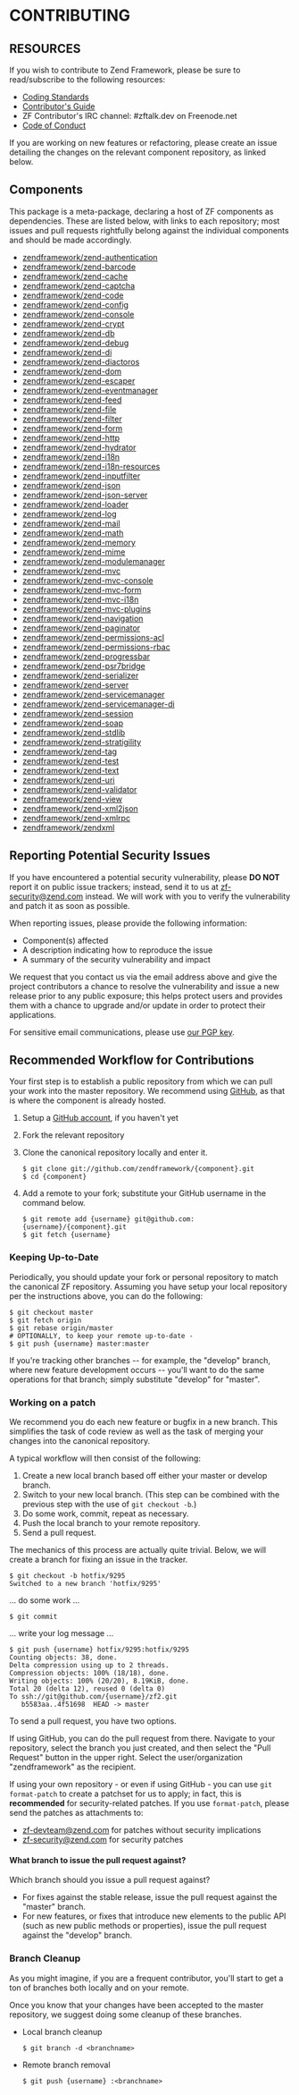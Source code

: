 # CONTRIBUTING

## RESOURCES

If you wish to contribute to Zend Framework, please be sure to
read/subscribe to the following resources:

 - [Coding Standards](https://github.com/zendframework/zendframework/wiki/Coding-Standards)
 - [Contributor's Guide](http://framework.zend.com/participate/contributor-guide)
 - ZF Contributor's IRC channel: #zftalk.dev on Freenode.net
 - [Code of Conduct](http://github.com/zendframework/zendframework/blob/master/CONDUCT.md)

If you are working on new features or refactoring, please create an issue
detailing the changes on the relevant component repository, as linked below.

## Components

This package is a meta-package, declaring a host of ZF components as
dependencies. These are listed below, with links to each repository; most issues
and pull requests rightfully belong against the individual components and should
be made accordingly.

- [zendframework/zend-authentication](https://github.com/zendframework/zendframework/zend-authentication)
- [zendframework/zend-barcode](https://github.com/zendframework/zendframework/zend-barcode)
- [zendframework/zend-cache](https://github.com/zendframework/zendframework/zend-cache)
- [zendframework/zend-captcha](https://github.com/zendframework/zendframework/zend-captcha)
- [zendframework/zend-code](https://github.com/zendframework/zendframework/zend-code)
- [zendframework/zend-config](https://github.com/zendframework/zendframework/zend-config)
- [zendframework/zend-console](https://github.com/zendframework/zendframework/zend-console)
- [zendframework/zend-crypt](https://github.com/zendframework/zendframework/zend-crypt)
- [zendframework/zend-db](https://github.com/zendframework/zendframework/zend-db)
- [zendframework/zend-debug](https://github.com/zendframework/zendframework/zend-debug)
- [zendframework/zend-di](https://github.com/zendframework/zendframework/zend-di)
- [zendframework/zend-diactoros](https://github.com/zendframework/zendframework/zend-diactoros)
- [zendframework/zend-dom](https://github.com/zendframework/zendframework/zend-dom)
- [zendframework/zend-escaper](https://github.com/zendframework/zendframework/zend-escaper)
- [zendframework/zend-eventmanager](https://github.com/zendframework/zendframework/zend-eventmanager)
- [zendframework/zend-feed](https://github.com/zendframework/zendframework/zend-feed)
- [zendframework/zend-file](https://github.com/zendframework/zendframework/zend-file)
- [zendframework/zend-filter](https://github.com/zendframework/zendframework/zend-filter)
- [zendframework/zend-form](https://github.com/zendframework/zendframework/zend-form)
- [zendframework/zend-http](https://github.com/zendframework/zendframework/zend-http)
- [zendframework/zend-hydrator](https://github.com/zendframework/zendframework/zend-hydrator)
- [zendframework/zend-i18n](https://github.com/zendframework/zendframework/zend-i18n)
- [zendframework/zend-i18n-resources](https://github.com/zendframework/zendframework/zend-i18n-resources)
- [zendframework/zend-inputfilter](https://github.com/zendframework/zendframework/zend-inputfilter)
- [zendframework/zend-json](https://github.com/zendframework/zendframework/zend-json)
- [zendframework/zend-json-server](https://github.com/zendframework/zendframework/zend-json-server)
- [zendframework/zend-loader](https://github.com/zendframework/zendframework/zend-loader)
- [zendframework/zend-log](https://github.com/zendframework/zendframework/zend-log)
- [zendframework/zend-mail](https://github.com/zendframework/zendframework/zend-mail)
- [zendframework/zend-math](https://github.com/zendframework/zendframework/zend-math)
- [zendframework/zend-memory](https://github.com/zendframework/zendframework/zend-memory)
- [zendframework/zend-mime](https://github.com/zendframework/zendframework/zend-mime)
- [zendframework/zend-modulemanager](https://github.com/zendframework/zendframework/zend-modulemanager)
- [zendframework/zend-mvc](https://github.com/zendframework/zendframework/zend-mvc)
- [zendframework/zend-mvc-console](https://github.com/zendframework/zendframework/zend-mvc-console)
- [zendframework/zend-mvc-form](https://github.com/zendframework/zendframework/zend-mvc-form)
- [zendframework/zend-mvc-i18n](https://github.com/zendframework/zendframework/zend-mvc-i18n)
- [zendframework/zend-mvc-plugins](https://github.com/zendframework/zendframework/zend-mvc-plugins)
- [zendframework/zend-navigation](https://github.com/zendframework/zendframework/zend-navigation)
- [zendframework/zend-paginator](https://github.com/zendframework/zendframework/zend-paginator)
- [zendframework/zend-permissions-acl](https://github.com/zendframework/zendframework/zend-permissions-acl)
- [zendframework/zend-permissions-rbac](https://github.com/zendframework/zendframework/zend-permissions-rbac)
- [zendframework/zend-progressbar](https://github.com/zendframework/zendframework/zend-progressbar)
- [zendframework/zend-psr7bridge](https://github.com/zendframework/zendframework/zend-psr7bridge)
- [zendframework/zend-serializer](https://github.com/zendframework/zendframework/zend-serializer)
- [zendframework/zend-server](https://github.com/zendframework/zendframework/zend-server)
- [zendframework/zend-servicemanager](https://github.com/zendframework/zendframework/zend-servicemanager)
- [zendframework/zend-servicemanager-di](https://github.com/zendframework/zendframework/zend-servicemanager-di)
- [zendframework/zend-session](https://github.com/zendframework/zendframework/zend-session)
- [zendframework/zend-soap](https://github.com/zendframework/zendframework/zend-soap)
- [zendframework/zend-stdlib](https://github.com/zendframework/zendframework/zend-stdlib)
- [zendframework/zend-stratigility](https://github.com/zendframework/zendframework/zend-stratigility)
- [zendframework/zend-tag](https://github.com/zendframework/zendframework/zend-tag)
- [zendframework/zend-test](https://github.com/zendframework/zendframework/zend-test)
- [zendframework/zend-text](https://github.com/zendframework/zendframework/zend-text)
- [zendframework/zend-uri](https://github.com/zendframework/zendframework/zend-uri)
- [zendframework/zend-validator](https://github.com/zendframework/zendframework/zend-validator)
- [zendframework/zend-view](https://github.com/zendframework/zendframework/zend-view)
- [zendframework/zend-xml2json](https://github.com/zendframework/zendframework/zend-xml2json)
- [zendframework/zend-xmlrpc](https://github.com/zendframework/zendframework/zend-xmlrpc)
- [zendframework/zendxml](https://github.com/zendframework/zendframework/zendxml)

## Reporting Potential Security Issues

If you have encountered a potential security vulnerability, please **DO NOT**
report it on public issue trackers; instead, send it to us at
[zf-security@zend.com](mailto:zf-security@zend.com) instead.  We will work with
you to verify the vulnerability and patch it as soon as possible.

When reporting issues, please provide the following information:

- Component(s) affected
- A description indicating how to reproduce the issue
- A summary of the security vulnerability and impact

We request that you contact us via the email address above and give the project
contributors a chance to resolve the vulnerability and issue a new release prior
to any public exposure; this helps protect users and provides them with a chance
to upgrade and/or update in order to protect their applications.

For sensitive email communications, please use [our PGP key](http://framework.zend.com/zf-security-pgp-key.asc).

## Recommended Workflow for Contributions

Your first step is to establish a public repository from which we can
pull your work into the master repository. We recommend using
[GitHub](https://github.com), as that is where the component is already hosted.

1. Setup a [GitHub account](http://github.com/), if you haven't yet
2. Fork the relevant repository
3. Clone the canonical repository locally and enter it.

   ```console
   $ git clone git://github.com/zendframework/{component}.git
   $ cd {component}
   ```

4. Add a remote to your fork; substitute your GitHub username in the command
   below.

   ```console
   $ git remote add {username} git@github.com:{username}/{component}.git
   $ git fetch {username}
   ```

### Keeping Up-to-Date

Periodically, you should update your fork or personal repository to
match the canonical ZF repository. Assuming you have setup your local repository
per the instructions above, you can do the following:


```console
$ git checkout master
$ git fetch origin
$ git rebase origin/master
# OPTIONALLY, to keep your remote up-to-date -
$ git push {username} master:master
```

If you're tracking other branches -- for example, the "develop" branch, where
new feature development occurs -- you'll want to do the same operations for that
branch; simply substitute  "develop" for "master".

### Working on a patch

We recommend you do each new feature or bugfix in a new branch. This simplifies
the task of code review as well as the task of merging your changes into the
canonical repository.

A typical workflow will then consist of the following:

1. Create a new local branch based off either your master or develop branch.
2. Switch to your new local branch. (This step can be combined with the
   previous step with the use of `git checkout -b`.)
3. Do some work, commit, repeat as necessary.
4. Push the local branch to your remote repository.
5. Send a pull request.

The mechanics of this process are actually quite trivial. Below, we will
create a branch for fixing an issue in the tracker.

```console
$ git checkout -b hotfix/9295
Switched to a new branch 'hotfix/9295'
```

... do some work ...


```console
$ git commit
```

... write your log message ...


```console
$ git push {username} hotfix/9295:hotfix/9295
Counting objects: 38, done.
Delta compression using up to 2 threads.
Compression objects: 100% (18/18), done.
Writing objects: 100% (20/20), 8.19KiB, done.
Total 20 (delta 12), reused 0 (delta 0)
To ssh://git@github.com/{username}/zf2.git
   b5583aa..4f51698  HEAD -> master
```

To send a pull request, you have two options.

If using GitHub, you can do the pull request from there. Navigate to
your repository, select the branch you just created, and then select the
"Pull Request" button in the upper right. Select the user/organization
"zendframework" as the recipient.

If using your own repository - or even if using GitHub - you can use `git
format-patch` to create a patchset for us to apply; in fact, this is
**recommended** for security-related patches. If you use `format-patch`, please
send the patches as attachments to:

-  zf-devteam@zend.com for patches without security implications
-  zf-security@zend.com for security patches

#### What branch to issue the pull request against?

Which branch should you issue a pull request against?

- For fixes against the stable release, issue the pull request against the
  "master" branch.
- For new features, or fixes that introduce new elements to the public API (such
  as new public methods or properties), issue the pull request against the
  "develop" branch.

### Branch Cleanup

As you might imagine, if you are a frequent contributor, you'll start to
get a ton of branches both locally and on your remote.

Once you know that your changes have been accepted to the master
repository, we suggest doing some cleanup of these branches.

-  Local branch cleanup

   ```console
   $ git branch -d <branchname>
   ```

-  Remote branch removal

   ```console
   $ git push {username} :<branchname>
   ```
